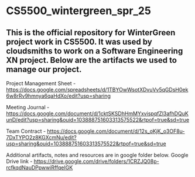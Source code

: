 # CS5500_wintergreen_spr_25


## This is the official repository for WinterGreen project work in CS5500. It was used by cloudsmiths to work on a Software Engineering XN project. Below are the artifacts we used to manage our project.

Project Management Sheet - https://docs.google.com/spreadsheets/d/1TBYOwWsotXDvuVv5qGDsH0ek6w8rRv9hmnya6qaHdXo/edit?usp=sharing

Meeting Journal - https://docs.google.com/document/d/1cktSKSDhHmMYxvispqfZl3afhDQuKunD/edit?usp=sharing&ouid=103888751603313575522&rtpof=true&sd=true

Team Contract - https://docs.google.com/document/d/12s_oKjK_o3OF8u-7DxTYPO2z8KGXcmNu/edit?usp=sharing&ouid=103888751603313575522&rtpof=true&sd=true

Additional artifacts, notes and resources are in google folder below.
Google Drive link - https://drive.google.com/drive/folders/1CRZJQ08p-rcfkqdNauDPpwwiRffqeIGK
